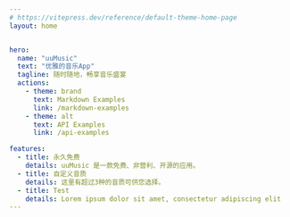```yaml
---
# https://vitepress.dev/reference/default-theme-home-page
layout: home


hero:
  name: "uuMusic"
  text: "优雅的音乐App"
  tagline: 随时随地，畅享音乐盛宴
  actions:
    - theme: brand
      text: Markdown Examples
      link: /markdown-examples
    - theme: alt
      text: API Examples
      link: /api-examples

features:
  - title: 永久免费
    details: uuMusic 是一款免费、非营利、开源的应用。
  - title: 自定义音质
    details: 这里有超过3种的音质可供您选择。
  - title: Test
    details: Lorem ipsum dolor sit amet, consectetur adipiscing elit
---
```


